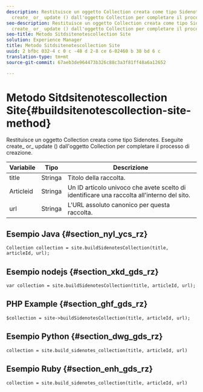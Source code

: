 ```yaml
---
description: Restituisce un oggetto Collection creata come tipo Sidenotes. Eseguite
  create_ or_ update () dall'oggetto Collection per completare il processo di creazione.
seo-description: Restituisce un oggetto Collection creata come tipo Sidenotes. Eseguite
  create_ or_ update () dall'oggetto Collection per completare il processo di creazione.
seo-title: Metodo Sitdsitenotescollection Site
solution: Experience Manager
title: Metodo Sitdsitenotescollection Site
uuid: 2 bfbc 032-4 c 0 c -48 d 2-8 ce 6-02460 b 38 bd 6 c
translation-type: tm+mt
source-git-commit: 67aeb3de964473b326c88c3a3f81ff48a6a12652

---
```



# Metodo Sitdsitenotescollection Site{#buildsitenotescollection-site-method}

Restituisce un oggetto Collection creata come tipo Sidenotes. Eseguite create_ or_ update () dall'oggetto Collection per completare il processo di creazione.

| Variabile | Tipo | Descrizione |
|--- |--- |--- |
| title | Stringa | Titolo della raccolta. |
| Articleid | Stringa | Un ID articolo univoco che avete scelto di identificare una raccolta all'interno del sito. |
| url | Stringa | L'URL assoluto canonico per questa raccolta. |

## Esempio Java {#section_nyl_ycs_rz}

```
Collection collection = site.buildSidenotesCollection(title, articleId, url); 
```

## Esempio nodejs {#section_xkd_gds_rz}

```
var collection = site.buildSidenotesCollection(title, articleId, url); 
```

## PHP Example {#section_ghf_gds_rz}

```
$collection = site->buildSidenotesCollection(title, articleId, url); 
```

## Esempio Python {#section_dwg_gds_rz}

```
collection = site.build_sidenotes_collection(title, articleId, url) 
```

## Esempio Ruby {#section_enh_gds_rz}

```
collection = site.build_sidenotes_collection(title, articleId, url) 
```
